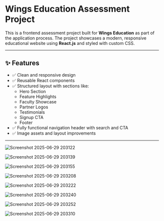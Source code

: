 # Wings Education Assessment Project

This is a frontend assessment project built for **Wings Education** as part of the application process. The project showcases a modern, responsive educational website using **React.js** and styled with custom CSS.

---

## ✨ Features

- ✅ Clean and responsive design
- ✅ Reusable React components
- ✅ Structured layout with sections like:
  - Hero Section
  - Feature Highlights
  - Faculty Showcase
  - Partner Logos
  - Testimonials
  - Signup CTA
  - Footer
- ✅ Fully functional navigation header with search and CTA
- ✅ Image assets and layout improvements

---


![Screenshot 2025-06-29 203122](https://github.com/user-attachments/assets/fb373333-b940-4187-95c4-5fdce38fd77c)

![Screenshot 2025-06-29 203139](https://github.com/user-attachments/assets/0ef6f578-5749-42cf-8cc9-e67fa9c9dc99)


![Screenshot 2025-06-29 203155](https://github.com/user-attachments/assets/21b89993-670b-40b8-9aa2-ce19b5931b01)

![Screenshot 2025-06-29 203208](https://github.com/user-attachments/assets/980a5ccf-cb98-4192-9663-43e1a48faea2)


![Screenshot 2025-06-29 203222](https://github.com/user-attachments/assets/1634b527-9979-4ddc-8d08-e545a7147d71)


![Screenshot 2025-06-29 203240](https://github.com/user-attachments/assets/0d43b6da-a6b3-4d31-81c6-77207b069a91)


![Screenshot 2025-06-29 203252](https://github.com/user-attachments/assets/b902b04c-8760-43dd-886e-015cef80427e)


![Screenshot 2025-06-29 203310](https://github.com/user-attachments/assets/850f2496-d14e-41e4-bcb1-d2adcb1d43e5)




